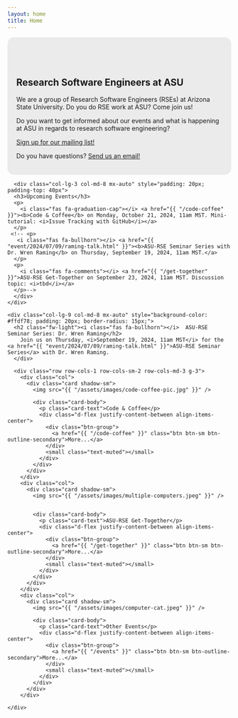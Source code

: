 ```yaml
---
layout: home
title: Home
---
```


<section class="py-5 text-center container">
    <div class="row py-lg-5">
      <div class="col-lg-9 col-md-8 mx-auto" style="background-color: #ebebeb; padding: 20px; border-radius: 15px; padding-top: 60px">
        <h1 class="fw-light">Research Software Engineers at ASU</h1>
        <p class="lead text-muted">We are a group of Research Software Engineers (RSEs) at Arizona State University. Do you do RSE work at ASU? Come join us!</p>
        <p>
        Do you want to get informed about our events and what is happening at ASU in regards to research software engineering?  
        </p>
        <p><a class="btn btn-primary my-2" href="https://forms.gle/pUaWvRWuxTWEX1VG6" target="_blank">Sign up for our mailing list!</a>
        </p>
        <p>
          Do you have questions? <a href="mailto:jdamerow@asu.edu">Send us an email!</a>
        </p>
      </div>
    
      <div class="col-lg-3 col-md-8 mx-auto" style="padding: 20px; padding-top: 40px">
      <h3>Upcoming Events</h3>
      <p>
        <i class="fas fa-graduation-cap"></i> <a href="{{ "/code-coffee" }}"><b>Code & Coffee</b> on Monday, October 21, 2024, 11am MST. Mini-tutorial: <i>Issue Tracking with GitHub</i></a>
      </p>
     <!-- <p>
       <i class="fas fa-bullhorn"></i> <a href="{{ "event/2024/07/09/raming-talk.html" }}"><b>ASU-RSE Seminar Series with Dr. Wren Raming</b> on Thursday, September 19, 2024, 11am MST.</a>
      </p>
      <p>
        <i class="fas fa-comments"></i> <a href="{{ "/get-together" }}">ASU-RSE Get-Together on September 23, 2024, 11am MST. Discussion topic: <i>tbd</i></a>
      </p>-->
      </div>
    </div>

    <div class="col-lg-9 col-md-8 mx-auto" style="background-color: #ffdf78; padding: 20px; border-radius: 15px;">
      <h2 class="fw-light"><i class="fas fa-bullhorn"></i>  ASU-RSE Seminar Series: Dr. Wren Raming</h2>
        Join us on Thursday, <i>September 19, 2024, 11am MST</i> for the <a href="{{ "event/2024/07/09/raming-talk.html" }}">ASU-RSE Seminar Series</a> with Dr. Wren Raming.
      </div>
  </section>

  <div class="album py-5 bg-light">
    <div class="container">

      <div class="row row-cols-1 row-cols-sm-2 row-cols-md-3 g-3">
        <div class="col">
          <div class="card shadow-sm">
            <img src="{{ "/assets/images/code-coffee-pic.jpg" }}" />

            <div class="card-body">
              <p class="card-text">Code & Coffee</p>
              <div class="d-flex justify-content-between align-items-center">
                <div class="btn-group">
                  <a href="{{ "/code-coffee" }}" class="btn btn-sm btn-outline-secondary">More...</a>
                </div>
                <small class="text-muted"></small>
              </div>
            </div>
          </div>
        </div>
        <div class="col">
          <div class="card shadow-sm">
            <img src="{{ "/assets/images/multiple-computers.jpeg" }}" />


            <div class="card-body">
              <p class="card-text">ASU-RSE Get-Together</p>
              <div class="d-flex justify-content-between align-items-center">
                <div class="btn-group">
                  <a href="{{ "/get-together" }}" class="btn btn-sm btn-outline-secondary">More...</a>
                </div>
                <small class="text-muted"></small>
              </div>
            </div>
          </div>
        </div>
        <div class="col">
          <div class="card shadow-sm">
            <img src="{{ "/assets/images/computer-cat.jpeg" }}" />

            <div class="card-body">
              <p class="card-text">Other Events</p>
              <div class="d-flex justify-content-between align-items-center">
                <div class="btn-group">
                  <a href="{{ "/events" }}" class="btn btn-sm btn-outline-secondary">More...</a>
                </div>
                <small class="text-muted"></small>
              </div>
            </div>
          </div>
        </div>

    </div>
  </div>
